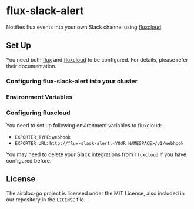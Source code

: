 flux-slack-alert
=====================

Notifies flux events into your own Slack channel using [fluxcloud](https://github.com/justinbarrick/fluxcloud).


## Set Up

You need both [flux](https://github.com/fluxcd/flux) and [fluxcloud](https://github.com/justinbarrick/fluxcloud) to be configured.
For details, please refer their documentation.

### Configuring flux-slack-alert into your cluster

### Environment Variables


### Configuring fluxcloud

You need to set up following environment variables to fluxcloud:

 - `EXPORTER_TYPE`: `webhook`
 - `EXPORTER_URL`: `http://flux-slack-alert.<YOUR_NAMESPACE>/v1/webhook`

You may need to delete your Slack integrations from `fluxcloud` if you have configured before.


## License
The airbloc-go project is licensed under the MIT License, also included in our repository in the `LICENSE` file.
